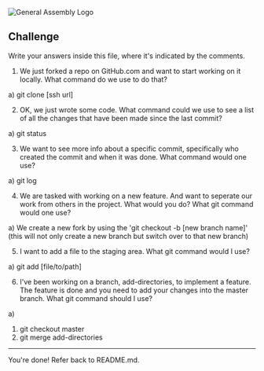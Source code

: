 ![General Assembly Logo](http://i.imgur.com/ke8USTq.png)

## Challenge

Write your answers inside this file, where it's indicated by the comments.

1. We just forked a repo on GitHub.com and want to start working on it locally. What command do we use to do that?

a) git clone [ssh url]

2. OK, we just wrote some code. What command could we use to see a list of all the changes that have been made since the last commit?

a) git status

3. We want to see more info about a specific commit, specifically who created the commit and when it was done. What command would one use?

a) git log

4. We are tasked with working on a new feature. And want to seperate our work from others in the project. What would you do? What git command would one use?

a) We create a new fork by using the 'git checkout -b [new branch name]' (this will not only create a new branch but switch over to that new branch)

5. I want to add a file to the staging area. What git command would I use?

a) git add [file/to/path]

6. I've been working on a branch, add-directories, to implement a feature. The feature is done and you need to add your changes into the master branch. What git command should I use?

a)
1) git checkout master
2) git merge add-directories


<hr>

You're done! Refer back to README.md.
